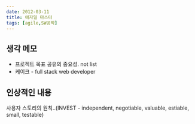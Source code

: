 ```yaml
---
date: 2012-03-11
title: 애자일 마스터
tags: [agile,SW공학]
---
```


## 생각 메모
- 프로젝트 목표 공유의 중요성. not list
- 케이크 - full stack web developer

## 인상적인 내용
사용자 스토리의 원칙..(INVEST - independent, negotiable, valuable, estiable, small, testable)

